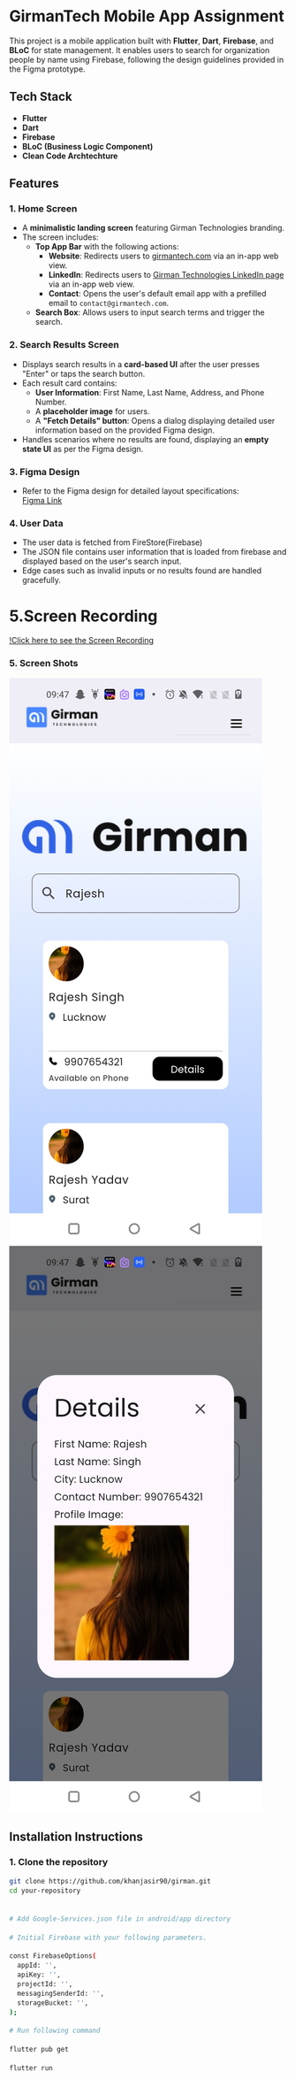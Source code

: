 # GirmanTech Mobile App Assignment

This project is a mobile application built with **Flutter**, **Dart**, **Firebase**, and **BLoC** for state management. It enables users to search for organization people by name using Firebase, following the design guidelines provided in the Figma prototype.

## Tech Stack

- **Flutter**
- **Dart**
- **Firebase**
- **BLoC (Business Logic Component)**
- **Clean Code Archtechture**

## Features

### 1. Home Screen
- A **minimalistic landing screen** featuring Girman Technologies branding.
- The screen includes:
  - **Top App Bar** with the following actions:
    - **Website**: Redirects users to [girmantech.com](https://girmantech.com) via an in-app web view.
    - **LinkedIn**: Redirects users to [Girman Technologies LinkedIn page](https://www.linkedin.com/company/girmantechnologies) via an in-app web view.
    - **Contact**: Opens the user's default email app with a prefilled email to `contact@girmantech.com`.
  - **Search Box**: Allows users to input search terms and trigger the search.

### 2. Search Results Screen
- Displays search results in a **card-based UI** after the user presses "Enter" or taps the search button.
- Each result card contains:
  - **User Information**: First Name, Last Name, Address, and Phone Number.
  - A **placeholder image** for users.
  - A **"Fetch Details" button**: Opens a dialog displaying detailed user information based on the provided Figma design.
- Handles scenarios where no results are found, displaying an **empty state UI** as per the Figma design.

### 3. Figma Design
- Refer to the Figma design for detailed layout specifications:  
  [Figma Link](https://www.figma.com/design/rJXNcq9yJAZv6T5pMFA0zh/Girman-Mobile-App-Assignment?node-id=1-180&node-type=frame&t=k3rK9zKADlREQFBH-0)

### 4. User Data
- The user data is fetched from FireStore(Firebase)
- The JSON file contains user information that is loaded from firebase and displayed based on the user's search input.
- Edge cases such as invalid inputs or no results found are handled gracefully.

# 5.Screen Recording

[!Click here to see the Screen Recording](https://drive.google.com/file/d/1x9wrq2auuRzKjhGfBDsJOwp2tZCA4gq3/view?usp=sharing)

### 5. Screen Shots

![Home Screen](demo/girman_demo_2.jpg)
![Home Screen](demo/girman_demo_1.jpg)

## Installation Instructions

### 1. Clone the repository
```bash
git clone https://github.com/khanjasir90/girman.git
cd your-repository


# Add Google-Services.json file in android/app directory

# Initial Firebase with your following parameters.

const FirebaseOptions(
  appId: '',
  apiKey: '',
  projectId: '',
  messagingSenderId: '',
  storageBucket: '',
);

# Run following command

flutter pub get

flutter run
